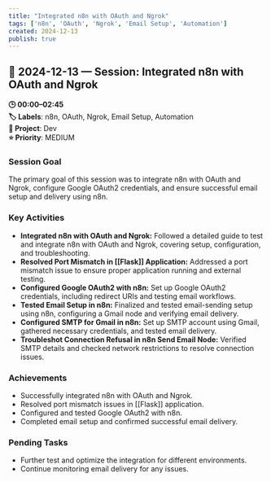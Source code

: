```yaml
---
title: "Integrated n8n with OAuth and Ngrok"
tags: ['n8n', 'OAuth', 'Ngrok', 'Email Setup', 'Automation']
created: 2024-12-13
publish: true
---
```


## 📅 2024-12-13 — Session: Integrated n8n with OAuth and Ngrok

**🕒 00:00–02:45**  
**🏷️ Labels**: n8n, OAuth, Ngrok, Email Setup, Automation  
**📂 Project**: Dev  
**⭐ Priority**: MEDIUM  


### Session Goal
The primary goal of this session was to integrate n8n with OAuth and Ngrok, configure Google OAuth2 credentials, and ensure successful email setup and delivery using n8n.

### Key Activities
- **Integrated n8n with OAuth and Ngrok:** Followed a detailed guide to test and integrate n8n with OAuth and Ngrok, covering setup, configuration, and troubleshooting.
- **Resolved Port Mismatch in [[Flask]] Application:** Addressed a port mismatch issue to ensure proper application running and external testing.
- **Configured Google OAuth2 with n8n:** Set up Google OAuth2 credentials, including redirect URIs and testing email workflows.
- **Tested Email Setup in n8n:** Finalized and tested email-sending setup using n8n, configuring a Gmail node and verifying email delivery.
- **Configured SMTP for Gmail in n8n:** Set up SMTP account using Gmail, gathered necessary credentials, and tested email delivery.
- **Troubleshot Connection Refusal in n8n Send Email Node:** Verified SMTP details and checked network restrictions to resolve connection issues.

### Achievements
- Successfully integrated n8n with OAuth and Ngrok.
- Resolved port mismatch issues in [[Flask]] application.
- Configured and tested Google OAuth2 with n8n.
- Completed email setup and confirmed successful email delivery.

### Pending Tasks
- Further test and optimize the integration for different environments.
- Continue monitoring email delivery for any issues.
